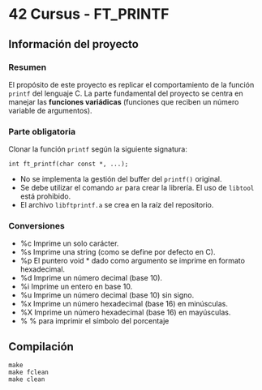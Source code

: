 # 42 Cursus - FT_PRINTF

## Información del proyecto

### Resumen
El propósito de este proyecto es replicar el comportamiento de la función `printf` del lenguaje C. La parte fundamental del proyecto se centra en manejar las **funciones variádicas** (funciones que reciben un número variable de argumentos).

### Parte obligatoria
Clonar la función `printf` según la siguiente signatura:
```
int ft_printf(char const *, ...);
```
* No se implementa la gestión del buffer del `printf()` original.
* Se debe utilizar el comando `ar` para crear la librería. El uso de `libtool` está prohibido.
* El archivo `libftprintf.a` se crea en la raíz del repositorio.

### Conversiones
* %c Imprime un solo carácter.
* %s Imprime una string (como se define por defecto en C).
* %p El puntero void * dado como argumento se imprime en formato hexadecimal.
* %d Imprime un número decimal (base 10).
* %i Imprime un entero en base 10.
* %u Imprime un número decimal (base 10) sin signo.
* %x Imprime un número hexadecimal (base 16) en minúsculas.
* %X Imprime un número hexadecimal (base 16) en mayúsculas.
* % % para imprimir el símbolo del porcentaje

## Compilación
```
make
make fclean
make clean
```
